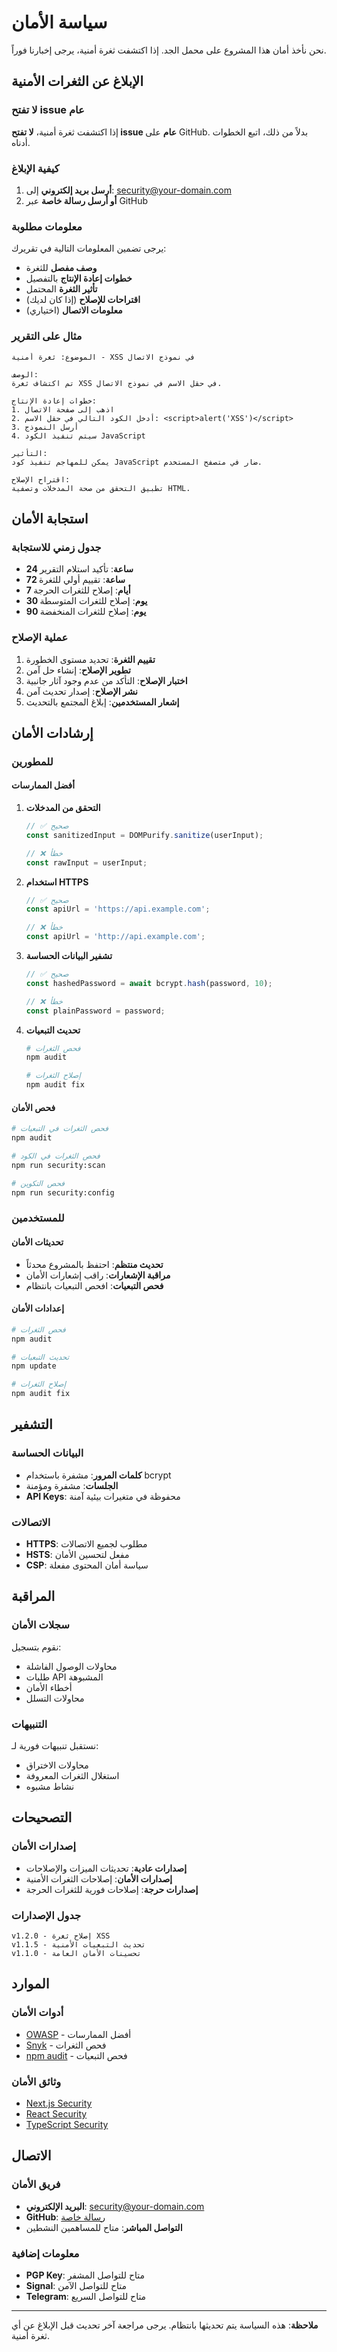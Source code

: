 # سياسة الأمان

نحن نأخذ أمان هذا المشروع على محمل الجد. إذا اكتشفت ثغرة أمنية، يرجى إخبارنا فوراً.

## الإبلاغ عن الثغرات الأمنية

### لا تفتح issue عام
إذا اكتشفت ثغرة أمنية، **لا تفتح issue عام** على GitHub. بدلاً من ذلك، اتبع الخطوات أدناه.

### كيفية الإبلاغ

1. **أرسل بريد إلكتروني** إلى: security@your-domain.com
2. **أو أرسل رسالة خاصة** عبر GitHub

### معلومات مطلوبة

يرجى تضمين المعلومات التالية في تقريرك:

- **وصف مفصل** للثغرة
- **خطوات إعادة الإنتاج** بالتفصيل
- **تأثير الثغرة** المحتمل
- **اقتراحات للإصلاح** (إذا كان لديك)
- **معلومات الاتصال** (اختياري)

### مثال على التقرير

```
الموضوع: ثغرة أمنية - XSS في نموذج الاتصال

الوصف:
تم اكتشاف ثغرة XSS في حقل الاسم في نموذج الاتصال.

خطوات إعادة الإنتاج:
1. اذهب إلى صفحة الاتصال
2. أدخل الكود التالي في حقل الاسم: <script>alert('XSS')</script>
3. أرسل النموذج
4. سيتم تنفيذ الكود JavaScript

التأثير:
يمكن للمهاجم تنفيذ كود JavaScript ضار في متصفح المستخدم.

اقتراح الإصلاح:
تطبيق التحقق من صحة المدخلات وتصفية HTML.
```

## استجابة الأمان

### جدول زمني للاستجابة

- **24 ساعة**: تأكيد استلام التقرير
- **72 ساعة**: تقييم أولي للثغرة
- **7 أيام**: إصلاح للثغرات الحرجة
- **30 يوم**: إصلاح للثغرات المتوسطة
- **90 يوم**: إصلاح للثغرات المنخفضة

### عملية الإصلاح

1. **تقييم الثغرة**: تحديد مستوى الخطورة
2. **تطوير الإصلاح**: إنشاء حل آمن
3. **اختبار الإصلاح**: التأكد من عدم وجود آثار جانبية
4. **نشر الإصلاح**: إصدار تحديث آمن
5. **إشعار المستخدمين**: إبلاغ المجتمع بالتحديث

## إرشادات الأمان

### للمطورين

#### أفضل الممارسات

1. **التحقق من المدخلات**
   ```typescript
   // ✅ صحيح
   const sanitizedInput = DOMPurify.sanitize(userInput);
   
   // ❌ خطأ
   const rawInput = userInput;
   ```

2. **استخدام HTTPS**
   ```typescript
   // ✅ صحيح
   const apiUrl = 'https://api.example.com';
   
   // ❌ خطأ
   const apiUrl = 'http://api.example.com';
   ```

3. **تشفير البيانات الحساسة**
   ```typescript
   // ✅ صحيح
   const hashedPassword = await bcrypt.hash(password, 10);
   
   // ❌ خطأ
   const plainPassword = password;
   ```

4. **تحديث التبعيات**
   ```bash
   # فحص الثغرات
   npm audit
   
   # إصلاح الثغرات
   npm audit fix
   ```

#### فحص الأمان

```bash
# فحص الثغرات في التبعيات
npm audit

# فحص الثغرات في الكود
npm run security:scan

# فحص التكوين
npm run security:config
```

### للمستخدمين

#### تحديثات الأمان

- **تحديث منتظم**: احتفظ بالمشروع محدثاً
- **مراقبة الإشعارات**: راقب إشعارات الأمان
- **فحص التبعيات**: افحص التبعيات بانتظام

#### إعدادات الأمان

```bash
# فحص الثغرات
npm audit

# تحديث التبعيات
npm update

# إصلاح الثغرات
npm audit fix
```

## التشفير

### البيانات الحساسة

- **كلمات المرور**: مشفرة باستخدام bcrypt
- **الجلسات**: مشفرة ومؤمنة
- **API Keys**: محفوظة في متغيرات بيئية آمنة

### الاتصالات

- **HTTPS**: مطلوب لجميع الاتصالات
- **HSTS**: مفعل لتحسين الأمان
- **CSP**: سياسة أمان المحتوى مفعلة

## المراقبة

### سجلات الأمان

نقوم بتسجيل:
- محاولات الوصول الفاشلة
- طلبات API المشبوهة
- أخطاء الأمان
- محاولات التسلل

### التنبيهات

نستقبل تنبيهات فورية لـ:
- محاولات الاختراق
- استغلال الثغرات المعروفة
- نشاط مشبوه

## التصحيحات

### إصدارات الأمان

- **إصدارات عادية**: تحديثات الميزات والإصلاحات
- **إصدارات الأمان**: إصلاحات الثغرات الأمنية
- **إصدارات حرجة**: إصلاحات فورية للثغرات الحرجة

### جدول الإصدارات

```
v1.2.0 - إصلاح ثغرة XSS
v1.1.5 - تحديث التبعيات الأمنية
v1.1.0 - تحسينات الأمان العامة
```

## الموارد

### أدوات الأمان

- [OWASP](https://owasp.org/) - أفضل الممارسات
- [Snyk](https://snyk.io/) - فحص الثغرات
- [npm audit](https://docs.npmjs.com/cli/v8/commands/npm-audit) - فحص التبعيات

### وثائق الأمان

- [Next.js Security](https://nextjs.org/docs/advanced-features/security-headers)
- [React Security](https://reactjs.org/docs/security.html)
- [TypeScript Security](https://www.typescriptlang.org/docs/)

## الاتصال

### فريق الأمان

- **البريد الإلكتروني**: security@your-domain.com
- **GitHub**: [رسالة خاصة](https://github.com/your-username)
- **التواصل المباشر**: متاح للمساهمين النشطين

### معلومات إضافية

- **PGP Key**: متاح للتواصل المشفر
- **Signal**: متاح للتواصل الآمن
- **Telegram**: متاح للتواصل السريع

---

**ملاحظة**: هذه السياسة يتم تحديثها بانتظام. يرجى مراجعة آخر تحديث قبل الإبلاغ عن أي ثغرة أمنية.
